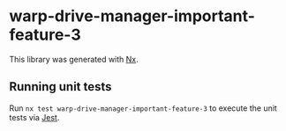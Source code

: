# warp-drive-manager-important-feature-3

This library was generated with [Nx](https://nx.dev).

## Running unit tests

Run `nx test warp-drive-manager-important-feature-3` to execute the unit tests via [Jest](https://jestjs.io).
